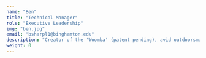 ```yaml
---
name: "Ben"
title: "Technical Manager"
role: "Executive Leadership"
img: "ben.jpg"
email: "bsharpl1@binghamton.edu"
description: "Creator of the 'Woomba' (patent pending), avid outdoorsman, and general connoisseur of shorting electronics.  "
weight: 0
---
```


